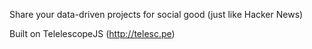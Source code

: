 Share your data-driven projects for social good (just like Hacker News)

Built on TelelescopeJS (http://telesc.pe)

